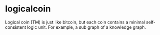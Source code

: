 # logicalcoin
Logical coin (TM) is just like bitcoin, but each coin contains a minimal self-consistent logic unit. For example, a sub graph of a knowledge graph.
